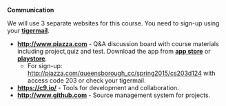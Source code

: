 **Communication**

We will use 3 separate websites for this course. You need to sign-up using your [**tigermail**](https://tigermail.qcc.cuny.edu/).
* **http://www.piazza.com** - Q&A discussion board with course materials including project,quiz and test. Download the app from [**app store**]() or [**playstore**]().
    * For sign-up: http://piazza.com/queensborough_cc/spring2015/cs203d124 with access code 203 or check your tigermail.
* **https://c9.io/** - Tools for development and collaboration.
* **http://www.github.com** - Source management system for projects.


